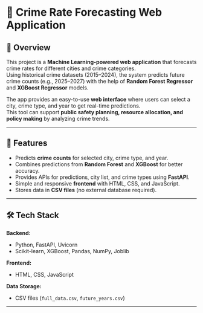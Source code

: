 # 🔮 Crime Rate Forecasting Web Application

## 📖 Overview
This project is a **Machine Learning-powered web application** that forecasts crime rates for different cities and crime categories.  
Using historical crime datasets (2015–2024), the system predicts future crime counts (e.g., 2025–2027) with the help of **Random Forest Regressor** and **XGBoost Regressor** models.  

The app provides an easy-to-use **web interface** where users can select a city, crime type, and year to get real-time predictions.  
This tool can support **public safety planning, resource allocation, and policy making** by analyzing crime trends.

---

## 🚀 Features
- Predicts **crime counts** for selected city, crime type, and year.  
- Combines predictions from **Random Forest** and **XGBoost** for better accuracy.  
- Provides APIs for predictions, city list, and crime types using **FastAPI**.  
- Simple and responsive **frontend** with HTML, CSS, and JavaScript.  
- Stores data in **CSV files** (no external database required).  

---

## 🛠️ Tech Stack
**Backend:**
- Python, FastAPI, Uvicorn  
- Scikit-learn, XGBoost, Pandas, NumPy, Joblib  

**Frontend:**
- HTML, CSS, JavaScript  

**Data Storage:**
- CSV files (`full_data.csv`, `future_years.csv`)  

---
